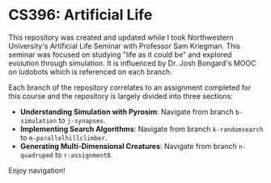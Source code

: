 # CS396: Artificial Life

This repository was created and updated while I took Northwestern University's Artificial Life Seminar with Professor Sam Kriegman. This seminar was focused on studying "life as it could be" and explored evolution through simulation. It is  influenced by Dr. Josh Bongard's MOOC on ludobots which is referenced on each branch.

Each branch of the repository correlates to an assignment completed for this course and the repository is largely divided into three sections:
  - **Understanding Simulation with Pyrosim**: Navigate from branch ```b-simulation``` to ```j-synapses```.
  - **Implementing Search Algorithms**: Navigate from branch ```k-randomsearch``` to ```m-parallelhillclimber```.
  - **Generating Multi-Dimensional Creatures**: Navigate from branch ```n-quadruped``` to ```r-assignment8```.

Enjoy navigation!
